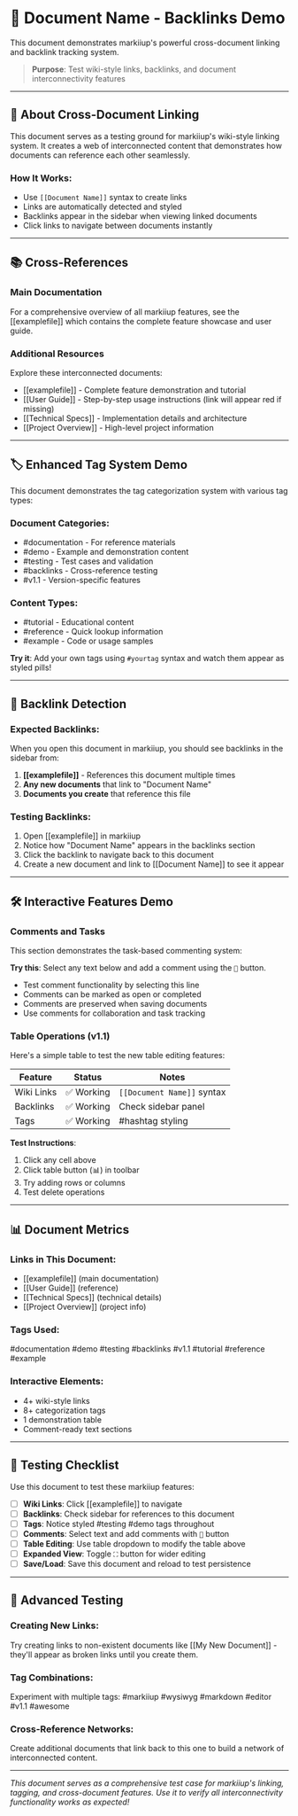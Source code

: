 # 📄 Document Name - Backlinks Demo

This document demonstrates markiiup's powerful cross-document linking and backlink tracking system.

> **Purpose**: Test wiki-style links, backlinks, and document interconnectivity features

---

## 🔗 About Cross-Document Linking

This document serves as a testing ground for markiiup's wiki-style linking system. It creates a web of interconnected content that demonstrates how documents can reference each other seamlessly.

### How It Works:
- Use `[[Document Name]]` syntax to create links
- Links are automatically detected and styled
- Backlinks appear in the sidebar when viewing linked documents
- Click links to navigate between documents instantly

---

## 📚 Cross-References

### Main Documentation
For a comprehensive overview of all markiiup features, see the [[examplefile]] which contains the complete feature showcase and user guide.

### Additional Resources
Explore these interconnected documents:
- [[examplefile]] - Complete feature demonstration and tutorial
- [[User Guide]] - Step-by-step usage instructions (link will appear red if missing)
- [[Technical Specs]] - Implementation details and architecture
- [[Project Overview]] - High-level project information

---

## 🏷️ Enhanced Tag System Demo

This document demonstrates the tag categorization system with various tag types:

### Document Categories:
- #documentation - For reference materials
- #demo - Example and demonstration content  
- #testing - Test cases and validation
- #backlinks - Cross-reference testing
- #v1.1 - Version-specific features

### Content Types:
- #tutorial - Educational content
- #reference - Quick lookup information
- #example - Code or usage samples

**Try it**: Add your own tags using `#yourtag` syntax and watch them appear as styled pills!

---

## 🔄 Backlink Detection

### Expected Backlinks:
When you open this document in markiiup, you should see backlinks in the sidebar from:

1. **[[examplefile]]** - References this document multiple times
2. **Any new documents** that link to "Document Name"
3. **Documents you create** that reference this file

### Testing Backlinks:
1. Open [[examplefile]] in markiiup
2. Notice how "Document Name" appears in the backlinks section
3. Click the backlink to navigate back to this document
4. Create a new document and link to [[Document Name]] to see it appear

---

## 🛠️ Interactive Features Demo

### Comments and Tasks
This section demonstrates the task-based commenting system:

**Try this**: Select any text below and add a comment using the `💬` button.

- Test comment functionality by selecting this line
- Comments can be marked as open or completed
- Comments are preserved when saving documents
- Use comments for collaboration and task tracking

### Table Operations (v1.1)
Here's a simple table to test the new table editing features:

| Feature | Status | Notes |
| --- | --- | --- |
| Wiki Links | ✅ Working | `[[Document Name]]` syntax |
| Backlinks | ✅ Working | Check sidebar panel |
| Tags | ✅ Working | #hashtag styling |

**Test Instructions**:
1. Click any cell above
2. Click table button (📊) in toolbar
3. Try adding rows or columns
4. Test delete operations

---

## 📊 Document Metrics

### Links in This Document:
- [[examplefile]] (main documentation)
- [[User Guide]] (reference)
- [[Technical Specs]] (technical details)
- [[Project Overview]] (project info)

### Tags Used:
#documentation #demo #testing #backlinks #v1.1 #tutorial #reference #example

### Interactive Elements:
- 4+ wiki-style links
- 8+ categorization tags  
- 1 demonstration table
- Comment-ready text sections

---

## 🎯 Testing Checklist

Use this document to test these markiiup features:

- [ ] **Wiki Links**: Click [[examplefile]] to navigate
- [ ] **Backlinks**: Check sidebar for references to this document
- [ ] **Tags**: Notice styled #testing #demo tags throughout
- [ ] **Comments**: Select text and add comments with `💬` button
- [ ] **Table Editing**: Use table dropdown to modify the table above
- [ ] **Expanded View**: Toggle `⛶` button for wider editing
- [ ] **Save/Load**: Save this document and reload to test persistence

---

## 🔧 Advanced Testing

### Creating New Links:
Try creating links to non-existent documents like [[My New Document]] - they'll appear as broken links until you create them.

### Tag Combinations:
Experiment with multiple tags: #markiiup #wysiwyg #markdown #editor #v1.1 #awesome

### Cross-Reference Networks:
Create additional documents that link back to this one to build a network of interconnected content.

---

*This document serves as a comprehensive test case for markiiup's linking, tagging, and cross-document features. Use it to verify all interconnectivity functionality works as expected!*

<!-- COMMENTS -->
<!-- COMMENT: {"text":"This document demonstrates backlink functionality","selectedText":"Backlink Detection","author":"Test User","timestamp":"8/9/2025, 12:00:00 PM","completed":false,"status":"open"} -->
